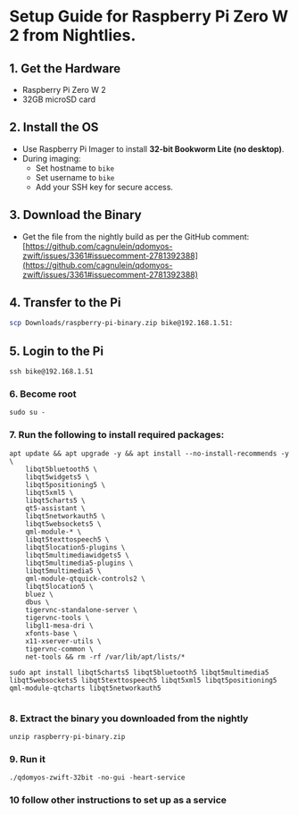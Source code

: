 # Setup Guide for Raspberry Pi Zero W 2 from Nightlies.

## 1. Get the Hardware
- Raspberry Pi Zero W 2
- 32GB microSD card

## 2. Install the OS
- Use Raspberry Pi Imager to install **32-bit Bookworm Lite (no desktop)**.
- During imaging:
  - Set hostname to `bike`
  - Set username to `bike`
  - Add your SSH key for secure access.

## 3. Download the Binary
- Get the file from the nightly build as per the GitHub comment:  
  [https://github.com/cagnulein/qdomyos-zwift/issues/3361#issuecomment-2781392388](https://github.com/cagnulein/qdomyos-zwift/issues/3361#issuecomment-2781392388)

## 4. Transfer to the Pi

```bash
scp Downloads/raspberry-pi-binary.zip bike@192.168.1.51:
```

## 5. Login to the Pi
```
ssh bike@192.168.1.51
```

### 6. Become root
```
sudo su -
```

### 7. Run the following to install required packages:

```
apt update && apt upgrade -y && apt install --no-install-recommends -y \
    libqt5bluetooth5 \
    libqt5widgets5 \
    libqt5positioning5 \
    libqt5xml5 \
    libqt5charts5 \
    qt5-assistant \
    libqt5networkauth5 \
    libqt5websockets5 \
    qml-module-* \
    libqt5texttospeech5 \
    libqt5location5-plugins \
    libqt5multimediawidgets5 \
    libqt5multimedia5-plugins \
    libqt5multimedia5 \
    qml-module-qtquick-controls2 \
    libqt5location5 \
    bluez \
    dbus \
    tigervnc-standalone-server \
    tigervnc-tools \
    libgl1-mesa-dri \
    xfonts-base \
    x11-xserver-utils \
    tigervnc-common \
    net-tools && rm -rf /var/lib/apt/lists/*
```

```
sudo apt install libqt5charts5 libqt5bluetooth5 libqt5multimedia5 libqt5websockets5 libqt5texttospeech5 libqt5xml5 libqt5positioning5 qml-module-qtcharts libqt5networkauth5


```


### 8. Extract the binary you downloaded from the nightly

```
unzip raspberry-pi-binary.zip
```

### 9. Run it
```
./qdomyos-zwift-32bit -no-gui -heart-service

```

### 10 follow other instructions to set up as a service
